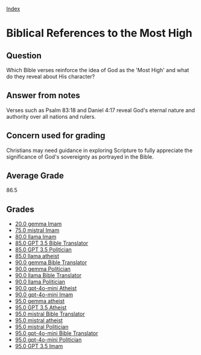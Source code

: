 
[Index](../index.md)
# Biblical References to the Most High
## Question
Which Bible verses reinforce the idea of God as the 'Most High' and what do they reveal about His character?

## Answer from notes
Verses such as Psalm 83:18 and Daniel 4:17 reveal God's eternal nature and authority over all nations and rulers.

## Concern used for grading
Christians may need guidance in exploring Scripture to fully appreciate the significance of God's sovereignty as portrayed in the Bible.

## Average Grade
86.5

## Grades
 * [20.0 gemma Imam](../answers/gemma_Imam/Biblical_References_to_the_Most_High.md)
 * [75.0 mistral Imam](../answers/mistral_Imam/Biblical_References_to_the_Most_High.md)
 * [80.0 llama Imam](../answers/llama_Imam/Biblical_References_to_the_Most_High.md)
 * [85.0 GPT 3.5 Bible Translator](../answers/GPT_3.5_Bible_Translator/Biblical_References_to_the_Most_High.md)
 * [85.0 GPT 3.5 Politician](../answers/GPT_3.5_Politician/Biblical_References_to_the_Most_High.md)
 * [85.0 llama atheist](../answers/llama_atheist/Biblical_References_to_the_Most_High.md)
 * [90.0 gemma Bible Translator](../answers/gemma_Bible_Translator/Biblical_References_to_the_Most_High.md)
 * [90.0 gemma Politician](../answers/gemma_Politician/Biblical_References_to_the_Most_High.md)
 * [90.0 llama Bible Translator](../answers/llama_Bible_Translator/Biblical_References_to_the_Most_High.md)
 * [90.0 llama Politician](../answers/llama_Politician/Biblical_References_to_the_Most_High.md)
 * [90.0 gpt-4o-mini Atheist](../answers/gpt-4o-mini_Atheist/Biblical_References_to_the_Most_High.md)
 * [90.0 gpt-4o-mini Imam](../answers/gpt-4o-mini_Imam/Biblical_References_to_the_Most_High.md)
 * [95.0 gemma atheist](../answers/gemma_atheist/Biblical_References_to_the_Most_High.md)
 * [95.0 GPT 3.5 Atheist](../answers/GPT_3.5_Atheist/Biblical_References_to_the_Most_High.md)
 * [95.0 mistral Bible Translator](../answers/mistral_Bible_Translator/Biblical_References_to_the_Most_High.md)
 * [95.0 mistral atheist](../answers/mistral_atheist/Biblical_References_to_the_Most_High.md)
 * [95.0 mistral Politician](../answers/mistral_Politician/Biblical_References_to_the_Most_High.md)
 * [95.0 gpt-4o-mini Bible Translator](../answers/gpt-4o-mini_Bible_Translator/Biblical_References_to_the_Most_High.md)
 * [95.0 gpt-4o-mini Politician](../answers/gpt-4o-mini_Politician/Biblical_References_to_the_Most_High.md)
 * [95.0 GPT 3.5 Imam](../answers/GPT_3.5_Imam/Biblical_References_to_the_Most_High.md)
